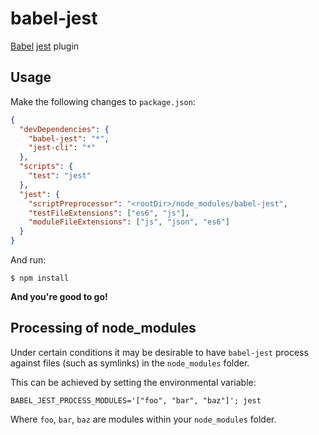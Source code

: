 # babel-jest

[Babel](https://github.com/babel/babel) [jest](https://github.com/facebook/jest) plugin

## Usage

Make the following changes to `package.json`:

```json
{
  "devDependencies": {
    "babel-jest": "*",
    "jest-cli": "*"
  },
  "scripts": {
    "test": "jest"
  },
  "jest": {
    "scriptPreprocessor": "<rootDir>/node_modules/babel-jest",
    "testFileExtensions": ["es6", "js"],
    "moduleFileExtensions": ["js", "json", "es6"]
  }
}
```

And run:

    $ npm install

**And you're good to go!**

## Processing of node_modules

Under certain conditions it may be desirable to have `babel-jest`
process against files (such as symlinks) in the `node_modules` folder.

This can be achieved by setting the environmental variable:

```shell
BABEL_JEST_PROCESS_MODULES='["foo", "bar", "baz"]'; jest
```

Where `foo`, `bar`, `baz` are modules within your `node_modules` folder.
